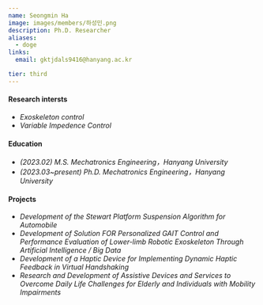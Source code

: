 ```yaml
---
name: Seongmin Ha
image: images/members/하성민.png
description: Ph.D. Researcher
aliases:
  - doge
links:
  email: gktjdals9416@hanyang.ac.kr

tier: third
---
```


#### **Research intersts** 
- *Exoskeleton control*
- *Variable Impedence Control*

#### **Education**
- *(2023.02) M.S. Mechatronics Engineering，Hanyang University*
- *(2023.03~present)  Ph.D. Mechatronics Engineering，Hanyang University*

#### **Projects**
- *Development of the Stewart Platform Suspension Algorithm for Automobile*
- *Development of Solution FOR Personalized GAIT Control and Performance Evaluation of Lower-limb Robotic Exoskeleton Through Artificial Intelligence / Big Data*
- *Development of a Haptic Device for Implementing Dynamic Haptic Feedback in Virtual Handshaking*
- *Research and Development of Assistive Devices and Services to Overcome Daily Life Challenges for Elderly and Individuals with Mobility Impairments*



